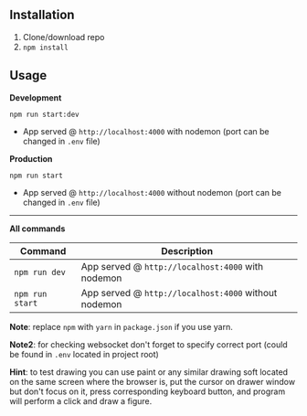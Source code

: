 ## Installation
1. Clone/download repo
2. `npm install`

## Usage
**Development**

`npm run start:dev`

* App served @ `http://localhost:4000` with nodemon (port can be changed in `.env` file)

**Production**

`npm run start`

* App served @ `http://localhost:4000` without nodemon (port can be changed in `.env` file)

---

**All commands**

Command | Description
--- | ---
`npm run dev` | App served @ `http://localhost:4000` with nodemon
`npm run start` | App served @ `http://localhost:4000` without nodemon

**Note**: replace `npm` with `yarn` in `package.json` if you use yarn.

**Note2**: for checking websocket don't forget to specify correct port (could be found in `.env` located in project root)

**Hint**: to test drawing you can use paint or any similar drawing soft located on the same screen where the browser is, 
put the cursor on drawer window but don't focus on it, press corresponding keyboard button, 
and program will perform a click and draw a figure.